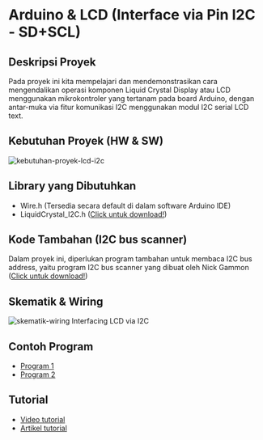 # Arduino & LCD (Interface via Pin I2C - SD+SCL)

## Deskripsi Proyek
Pada proyek ini kita mempelajari dan mendemonstrasikan cara mengendalikan operasi komponen Liquid Crystal Display atau LCD menggunakan mikrokontroler yang tertanam pada board Arduino, dengan antar-muka via fitur komunikasi I2C menggunakan modul I2C serial LCD text.

## Kebutuhan Proyek (HW & SW)
![kebutuhan-proyek-lcd-i2c](https://github.com/TaufiqSuyadhi/Belajar-Arduino-Basic/assets/11900221/72c29c87-3768-483b-819b-2bdf64432ea1)

## Library yang Dibutuhkan
- Wire.h (Tersedia secara default di dalam software Arduino IDE)
- LiquidCrystal_I2C.h ([Click untuk download!](https://www.arduinolibraries.info/libraries/liquid-crystal-i2-c))

## Kode Tambahan (I2C bus scanner)
Dalam proyek ini, diperlukan program tambahan untuk membaca I2C bus address, yaitu program I2C bus scanner yang dibuat oleh Nick Gammon ([Click untuk download!](https://gammon.com.au/forum/?id=10896&reply=6#reply6))

## Skematik & Wiring
![skematik-wiring  Interfacing LCD via I2C](https://github.com/TaufiqSuyadhi/Belajar-Arduino-Basic/assets/11900221/e30659ab-b084-4bff-85a7-a63b5b293645)

## Contoh Program
- [Program 1](https://github.com/TaufiqSuyadhi/Belajar-Arduino-Basic/blob/main/3%20-%20Arduino%20-%20LCD%20-%20via%20Pin%20I2C/lcd_i2c.ino)
- [Program 2](https://github.com/TaufiqSuyadhi/Belajar-Arduino-Basic/blob/main/3%20-%20Arduino%20-%20LCD%20-%20via%20Pin%20I2C/lcd_i2c_geserKiri.ino)

## Tutorial
- [Video tutorial](https://www.youtube.com/watch?v=hic3yqDhHVE&t)
- [Artikel tutorial](...)
